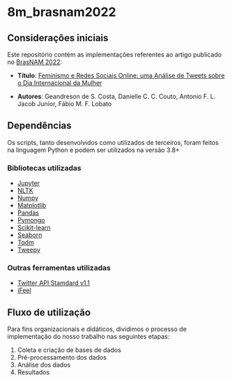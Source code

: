 # 8m_brasnam2022

## Considerações iniciais

Este repositório contém as implementações referentes ao artigo publicado no [BrasNAM 2022](https://sol.sbc.org.br/index.php/brasnam):

- **Título**: [Feminismo e Redes Sociais Online: uma Análise de Tweets sobre o Dia Internacional da Mulher](https://sol.sbc.org.br/index.php/brasnam/article/view/20526)

- **Autores**: Geandreson de S. Costa, Danielle C. C. Couto, Antonio F. L. Jacob Junior, Fábio M. F. Lobato

## Dependências

Os scripts, tanto desenvolvidos como utilizados de terceiros, foram feitos na linguagem Python e podem ser utilizados na versão 3.8+

### Bibliotecas utilizadas

- [Jupyter](https://docs.jupyter.org/en/latest/)
- [NLTK](https://www.nltk.org/)
- [Numpy](https://numpy.org/)
- [Matplotlib](https://matplotlib.org/stable/index.html)
- [Pandas](https://pandas.pydata.org/)
- [Pymongo](https://pymongo.readthedocs.io/en/stable/)
- [Scikit-learn](https://scikit-learn.org/stable/)
- [Seaborn](https://seaborn.pydata.org/)
- [Tqdm](https://tqdm.github.io/)
- [Tweepy](https://docs.tweepy.org/en/stable/)

### Outras ferramentas utilizadas

- [Twitter API Stamdard v1.1](https://developer.twitter.com/en/docs/twitter-api/v1)
- [iFeel](https://bitbucket.org/matheusaraujo/methodsjava/src/master/)

## Fluxo de utilização

Para fins organizacionais e didáticos, dividimos o processo de implementação do nosso trabalho nas seguintes etapas:

1. Coleta e criação de bases de dados
2. Pré-processamento dos dados
3. Análise dos dados
4. Resultados
